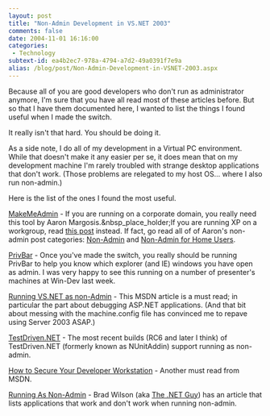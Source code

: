 ```yaml
---
layout: post
title: "Non-Admin Development in VS.NET 2003"
comments: false
date: 2004-11-01 16:16:00
categories:
 - Technology
subtext-id: ea4b2ec7-978a-4794-a7d2-49a0391f7e9a
alias: /blog/post/Non-Admin-Development-in-VSNET-2003.aspx
---
```



Because all of you are good developers who don't run as administrator anymore, I'm sure that you have all read most of these articles before. But so that I have them documented here, I wanted to list the things I found useful when I made the switch.

It really isn't that hard. You should be doing it.

As a side note, I do all of my development in a Virtual PC environment. While that doesn't make it any easier per se, it does mean that on my development machine I'm rarely troubled with strange desktop applications that don't work. (Those problems are relegated to my host OS... where I also run non-admin.)

Here is the list of the ones I found the most useful.

[MakeMeAdmin](http://blogs.msdn.com/aaron_margosis/archive/2004/07/24/193721.aspx) - If you are running on a corporate domain, you really need this tool by Aaron Margosis.&nbsp_place_holder;If you are running XP on a workgroup, read [this post](http://blogs.msdn.com/aaron_margosis/archive/2004/06/17/158806.aspx) instead. If fact, go read all of of Aaron's non-admin post categories: [Non-Admin](http://blogs.msdn.com/aaron_margosis/category/5785.aspx) and [Non-Admin for Home Users](http://blogs.msdn.com/aaron_margosis/category/6592.aspx).

[PrivBar](http://blogs.msdn.com/aaron_margosis/archive/2004/07/24/195350.aspx) - Once you've made the switch, you really should be running PrivBar to help you know which explorer (and IE) windows you have open as admin. I was very happy to see this running on a number of presenter's machines at Win-Dev last week.

[Running VS.NET as non-Admin](http://msdn.microsoft.com/library/default.asp?url=/library/en-us/dv_vstechart/html/tchDevelopingSoftwareInVisualStudioNETWithNon-AdministrativePrivileges.asp) - This MSDN article is a must read; in particular the part about debugging ASP.NET applications. (And that bit about messing with the machine.config file has convinced me to repave using Server 2003 ASAP.)

[TestDriven.NET](http://www.testdriven.net/) - The most recent builds (RC6 and later I think) of TestDriven.NET (formerly known as NUnitAddin) support running as non-admin.

[How to Secure Your Developer Workstation](http://msdn.microsoft.com/library/default.asp?url=/library/en-us/dnnetsec/html/HTWorkStat.asp) - Another must read from MSDN.

[Running As Non-Admin](http://www.dotnetdevs.com/articles/RunningAsNonAdmin.aspx) - Brad Wilson (aka [The .NET Guy](http://dotnetguy.techieswithcats.com/)) has an article that lists applications that work and don't work when running non-admin.
